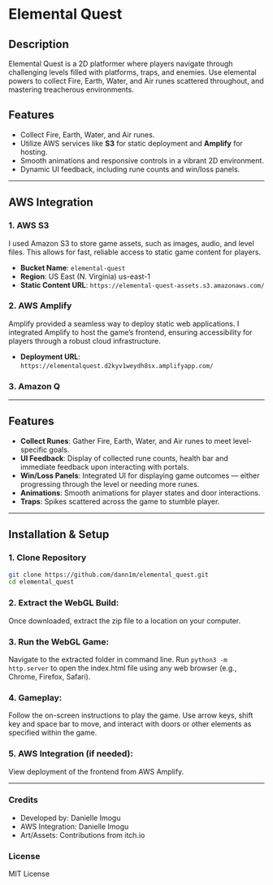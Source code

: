 # Elemental Quest

## Description
Elemental Quest is a 2D platformer where players navigate through challenging levels filled with platforms, traps, and enemies. Use elemental powers to collect Fire, Earth, Water, and Air runes scattered throughout, and mastering treacherous environments.

## Features

- Collect Fire, Earth, Water, and Air runes.
- Utilize AWS services like **S3** for static deployment and **Amplify** for hosting.
- Smooth animations and responsive controls in a vibrant 2D environment.
- Dynamic UI feedback, including rune counts and win/loss panels.

---

## AWS Integration

### 1. **AWS S3**  
I used Amazon S3 to store game assets, such as images, audio, and level files. This allows for fast, reliable access to static game content for players.

- **Bucket Name**: `elemental-quest`
- **Region**: US East (N. Virginia) us-east-1
- **Static Content URL**: `https://elemental-quest-assets.s3.amazonaws.com/`

### 2. **AWS Amplify**  
Amplify provided a seamless way to deploy static web applications. I integrated Amplify to host the game’s frontend, ensuring accessibility for players through a robust cloud infrastructure.

- **Deployment URL**: `https://elementalquest.d2kyv1weydh8sx.amplifyapp.com/`

### 3. **Amazon Q**
---

## Features

- **Collect Runes**: Gather Fire, Earth, Water, and Air runes to meet level-specific goals.
- **UI Feedback**: Display of collected rune counts, health bar and immediate feedback upon interacting with portals. 
- **Win/Loss Panels**: Integrated UI for displaying game outcomes — either progressing through the level or needing more runes.
- **Animations**: Smooth animations for player states and door interactions.
- **Traps**: Spikes scattered across the game to stumble player.

---

## Installation & Setup

### 1. Clone Repository

```bash
git clone https://github.com/dann1m/elemental_quest.git
cd elemental_quest
```
### 2. Extract the WebGL Build:
Once downloaded, extract the zip file to a location on your computer.

### 3. Run the WebGL Game:
Navigate to the extracted folder in command line.
Run `python3 -m http.server` to open the index.html file using any web browser (e.g., Chrome, Firefox, Safari).

### 4. Gameplay:
Follow the on-screen instructions to play the game.
Use arrow keys, shift key and space bar to move, and interact with doors or other elements as specified within the game.

### 5. AWS Integration (if needed):
View deployment of the frontend from AWS Amplify.

---

### Credits

- Developed by: Danielle Imogu
- AWS Integration: Danielle Imogu
- Art/Assets: Contributions from itch.io

### License
MIT License

